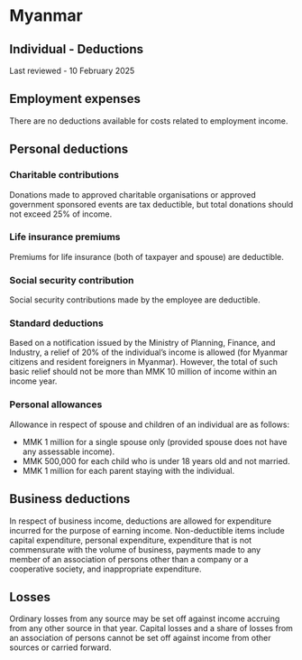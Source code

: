 # Myanmar
## Individual - Deductions
Last reviewed - 10 February 2025
## Employment expenses
There are no deductions available for costs related to employment income.
## Personal deductions
### Charitable contributions
Donations made to approved charitable organisations or approved government sponsored events are tax deductible, but total donations should not exceed 25% of income.
### Life insurance premiums
Premiums for life insurance (both of taxpayer and spouse) are deductible.
### Social security contribution
Social security contributions made by the employee are deductible.
### Standard deductions
Based on a notification issued by the Ministry of Planning, Finance, and Industry, a relief of 20% of the individual’s income is allowed (for Myanmar citizens and resident foreigners in Myanmar). However, the total of such basic relief should not be more than MMK 10 million of income within an income year.
### Personal allowances
Allowance in respect of spouse and children of an individual are as follows:
  * MMK 1 million for a single spouse only (provided spouse does not have any assessable income).
  * MMK 500,000 for each child who is under 18 years old and not married.
  * MMK 1 million for each parent staying with the individual.


## Business deductions
In respect of business income, deductions are allowed for expenditure incurred for the purpose of earning income.
Non-deductible items include capital expenditure, personal expenditure, expenditure that is not commensurate with the volume of business, payments made to any member of an association of persons other than a company or a cooperative society, and inappropriate expenditure.
## Losses
Ordinary losses from any source may be set off against income accruing from any other source in that year.
Capital losses and a share of losses from an association of persons cannot be set off against income from other sources or carried forward.
